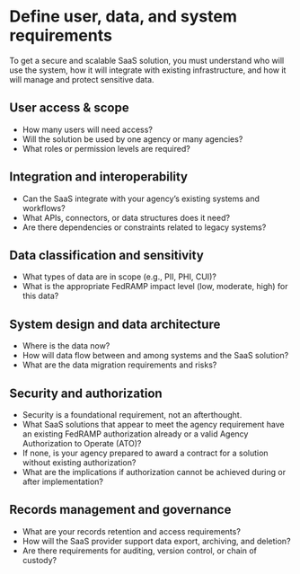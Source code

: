# Define user, data, and system requirements
To get a secure and scalable SaaS solution, you must understand who will use the system, how it will integrate with existing infrastructure, and how it will manage and protect sensitive data.

## User access & scope
- How many users will need access?
- Will the solution be used by one agency or many agencies?
- What roles or permission levels are required?
  
## Integration and interoperability
- Can the SaaS integrate with your agency’s existing systems and workflows?
- What APIs, connectors, or data structures does it need?
- Are there dependencies or constraints related to legacy systems?
  
## Data classification and sensitivity
- What types of data are in scope (e.g., PII, PHI, CUI)?
- What is the appropriate FedRAMP impact level (low, moderate, high) for this data?
  
## System design and data architecture
- Where is the data now?
- How will data flow between and among systems and the SaaS solution?
- What are the data migration requirements and risks?
  
## Security and authorization
- Security is a foundational requirement, not an afterthought.
- What SaaS solutions that appear to meet the agency requirement have an existing FedRAMP authorization already or a valid Agency Authorization to Operate (ATO)?
- If none, is your agency prepared to award a contract for a solution without existing authorization?
- What are the implications if authorization cannot be achieved during or after implementation?
  
## Records management and governance
- What are your records retention and access requirements?
- How will the SaaS provider support data export, archiving, and deletion?
- Are there requirements for auditing, version control, or chain of custody?
